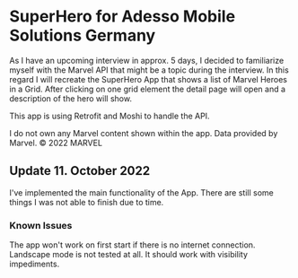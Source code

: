# SuperHero for Adesso Mobile Solutions Germany
As I have an upcoming interview in approx. 5 days, I decided to familiarize myself with the Marvel API that might be a topic during the interview. 
In this regard I will recreate the SuperHero App that shows a list of Marvel Heroes in a Grid. After clicking on one grid element the detail page will open and a description of the hero will show.

This app is using Retrofit and Moshi to handle the API.

I do not own any Marvel content shown within the app. 
Data provided by Marvel. © 2022 MARVEL

## Update 11. October 2022

I've implemented the main functionality of the App. There are still some things I was not able to finish due to time.

### Known Issues

The app won't work on first start if there is no internet connection.
Landscape mode is not tested at all. It should work with visibility impediments.
